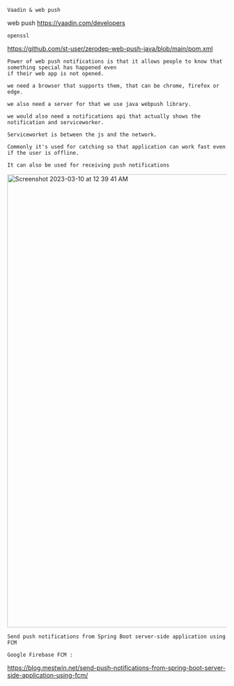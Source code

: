 ```
Vaadin & web push
```

web push
https://vaadin.com/developers


```
openssl
```

https://github.com/st-user/zerodep-web-push-java/blob/main/pom.xml

```
Power of web push notifications is that it allows people to know that something special has happened even
if their web app is not opened.

we need a browser that supports them, that can be chrome, firefox or edge.

we also need a server for that we use java webpush library.

we would also need a notifications api that actually shows the notification and serviceworker.

Serviceworket is between the js and the network.

Commonly it's used for catching so that application can work fast even if the user is offline.

It can also be used for receiving push notifications
```

<img width="1040" alt="Screenshot 2023-03-10 at 12 39 41 AM" src="https://user-images.githubusercontent.com/43849911/224129731-964ee1f6-6896-4c75-9be7-a2aad5d21024.png">

```
Send push notifications from Spring Boot server-side application using FCM

Google Firebase FCM :
```

https://blog.mestwin.net/send-push-notifications-from-spring-boot-server-side-application-using-fcm/
